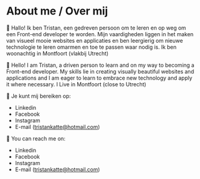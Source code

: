 # About me / Over mij

👋 Hallo! Ik ben Tristan, een gedreven persoon om te leren en op weg om een Front-end developer te worden. Mijn vaardigheden liggen in het maken van visueel mooie websites en applicaties en ben leergierig om nieuwe technologie te leren omarmen en toe te passen waar nodig is. Ik ben woonachtig in Montfoort (vlakbij Utrecht)


👋 Hello! I am Tristan, a driven person to learn and on my way to becoming a Front-end developer. My skills lie in creating visually beautiful websites and applications and I am eager to learn to embrace new technology and apply it where necessary. I Live in Montfoort (close to Utrecht)

📨 Je kunt mij bereiken op: 
- Linkedin
- Facebook
- Instagram
- E-mail (tristankatte@hotmail.com)

📨 You can reach me on: 
- Linkedin
- Facebook
- Instagram
- E-mail (tristankatte@hotmail.com)
